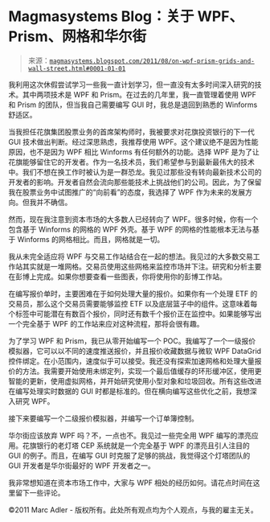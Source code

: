 <!--yml

类别：未分类

日期：2024-05-18 04:49:38

-->

# Magmasystems Blog：关于 WPF、Prism、网格和华尔街

> 来源：[`magmasystems.blogspot.com/2011/08/on-wpf-prism-grids-and-wall-street.html#0001-01-01`](http://magmasystems.blogspot.com/2011/08/on-wpf-prism-grids-and-wall-street.html#0001-01-01)

我利用这次休假尝试学习一些我一直计划学习，但一直没有太多时间深入研究的技术。其中两项技术是 WPF 和 Prism。在过去的几年里，我一直管理着使用 WPF 和 Prism 的团队，但当我自己需要编写 GUI 时，我总是退回到熟悉的 Winforms 舒适区。

当我担任花旗集团股票业务的首席架构师时，我被要求对花旗投资银行的下一代 GUI 技术做出判断。经过深思熟虑，我推荐使用 WPF。这个建议绝不是因为性能原因，也不是因为 WPF 相比 Winforms 有任何额外的功能。选择 WPF 是为了让花旗能够留住它的开发者。作为一名技术员，我们希望参与到最新最伟大的技术中。我们不想在换工作时被认为是一群恐龙。我见过那些没有转向最新技术公司的开发者的影响。开发者自然会流向那些能技术上挑战他们的公司。因此，为了保留我在股票业务中试图推广的“向前看”的态度，我选择了 WPF 作为未来的发展方向。但我并不确信。

然而，现在我注意到资本市场的大多数人已经转向了 WPF。很多时候，你有一个包含基于 Winforms 的网格的 WPF 外壳。基于 WPF 的网格的性能根本无法与基于 Winforms 的网格相比。而且，网格就是一切。

我从未完全适应将 WPF 与交易工作站结合在一起的想法。我见过的大多数交易工作站其实就是一堆网格。交易员使用这些网格来监控市场并下注。研究和分析主要在彭博上完成。如果你想要查看一些图表，你将使用你的彭博工作站。

在编写报价单时，主要困难在于如何处理大量的报价。如果你有一个处理 ETF 的交易员，那么这个交易员需要能够监控 ETF 以及底层篮子中的组件。这意味着每个标签中可能潜在有数百个报价，同时还有数千个报价正在监控中。如果能够写出一个完全基于 WPF 的工作站来应对这种流程，那将会很有趣。

为了学习 WPF 和 Prism，我已从零开始编写一个 POC。我编写了一个一级报价模拟器，它可以以不同的速度推送报价，并且报价收藏数据与微软 WPF DataGrid 控件绑定。在小范围内，速度似乎可以接受。我还没有探索加速网格和处理大量报价的方法。我需要开始使用未绑定列，实现一个最后值缓存的环形缓冲区，使用更智能的更新，使用虚拟网格，并开始研究使用小型对象和垃圾回收。所有这些改进在编写处理实时数据的 GUI 时都是标准的。但在横向编写这些优化之前，我想深入研究 WPF。

接下来要编写一个二级报价模拟器，并编写一个订单簿控制。

华尔街应该放弃 WPF 吗？不，一点也不。我见过一些完全用 WPF 编写的漂亮应用。花旗银行的老灯塔 CEP 系统就是一个完全基于 WPF 的漂亮且引人注目的 GUI 的例子。而且，在编写 GUI 时克服了足够的挑战，我觉得这个灯塔团队的 GUI 开发者是华尔街最好的 WPF 开发者之一。

我非常想知道在资本市场工作中，大家与 WPF 相处的经历如何。请花点时间在这里留下一些评论。

©2011 Marc Adler - 版权所有。此处所有观点均为个人观点，与我的雇主无关。
